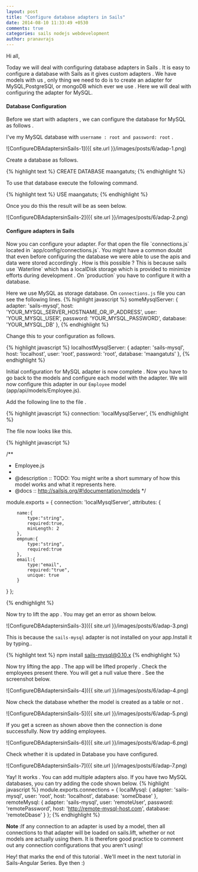 ```yaml
---
layout: post
title: "Configure database adapters in Sails"
date: 2014-08-10 11:33:49 +0530
comments: true
categories: sails nodejs webdevelopment
author: pranavrajs  
---
```


Hi all, 

Today we will deal with configuring database adapters in Sails . It is easy to configure a database with Sails as it gives custom adapters . We have models with us , only thing we need to do is to create an adapter for MySQL,PostgreSQl, or mongoDB which ever we use . Here we will deal with configuring the adapter for MySQL.

<!-- more -->
<h4>Database Configuration</h4>

Before we start with adapters , we can configure the database for MySQL as follows .

I've my MySQL database with `username : root and password: root` .             

![ConfigureDBAdaptersinSails-1]({{ site.url }}/images/posts/6/adap-1.png)

Create a database as follows.

{% highlight text %}
CREATE DATABASE maangatuts;
{% endhighlight %}

To use that database execute the following command. 

{% highlight text %}
USE maangatuts;
{% endhighlight %}

Once you do this the result will be as seen below. 

![ConfigureDBAdaptersinSails-2]({{ site.url }}/images/posts/6/adap-2.png)

<h4>Configure adapters in Sails</h4>
Now you can configure your adapter. For that open the file `connections.js` located in `app/config/connections.js`. You might have a common doubt that even before configuring the database we were able to use the apis and data were stored accordingly . How is this possible ? This is because sails use `Waterline` which has a localDisk storage which is provided to minimize efforts during development . On `production` you have to configure it with a database.

Here we use MySQL as storage database. On `connections.js` file you can see the following lines. 
{% highlight javascript %}
  someMysqlServer: {
    adapter: 'sails-mysql',
    host: 'YOUR_MYSQL_SERVER_HOSTNAME_OR_IP_ADDRESS',
    user: 'YOUR_MYSQL_USER',
    password: 'YOUR_MYSQL_PASSWORD',
    database: 'YOUR_MYSQL_DB'
  },
{% endhighlight %}

Change this to your configuration as follows.

{% highlight javascript %}
  localhostMysqlServer: {
    adapter: 'sails-mysql',
    host: 'localhost',
    user: 'root',
    password: 'root',
    database: 'maangatuts'
  },
{% endhighlight %}

Initial configuration for MySQL adapter is now complete . Now you have to go back to the models and configure each model with the adapter.
We will now configure this adapter in our `Employee` model (app/api/models/Employee.js).

Add the following line to the file .

{% highlight javascript %}
connection: 'localMysqlServer',
{% endhighlight %}

The file now looks like this. 

{% highlight javascript %}

/**
* Employee.js
*
* @description :: TODO: You might write a short summary of how this model works and what it represents here.
* @docs        :: http://sailsjs.org/#!documentation/models
*/

module.exports = {
  connection: 'localMysqlServer',
  attributes: {
  		
  		name:{
  			type:"string",
  			required:true,
		    minLength: 2
  		},
  		empnum:{
  			type:"string",
  			required:true
  		},
  		email:{
  			type:"email",
  			required:"true",
  			unique: true
  		}
  		
  }
};


{% endhighlight %}

Now try to lift the app . You may get an error as shown below.

![ConfigureDBAdaptersinSails-3]({{ site.url }}/images/posts/6/adap-3.png)

This is because the `sails-mysql` adapter is not installed on your app.Install it by typing..

{% highlight text %}
npm install sails-mysql@0.10.x
{% endhighlight %}

Now try lifting the app . The app will be lifted properly . Check the employees present there. You will get a null value there . See the screenshot below.

![ConfigureDBAdaptersinSails-4]({{ site.url }}/images/posts/6/adap-4.png)

Now check the database whether the model is created as a table or not .

![ConfigureDBAdaptersinSails-5]({{ site.url }}/images/posts/6/adap-5.png)

If you get a screen as shown above then the connection is done successfully. Now try adding employees. 

![ConfigureDBAdaptersinSails-6]({{ site.url }}/images/posts/6/adap-6.png)

Check whether it is updated in Database you have configured.

![ConfigureDBAdaptersinSails-7]({{ site.url }}/images/posts/6/adap-7.png)

Yay! It works . You can add multiple adapters also. If you have two MySQL databases, you can try adding the code shown below.
{% highlight javascript %}
module.exports.connections = {
  localMysql: {
    adapter: 'sails-mysql',
    user: 'root',
    host: 'localhost',
    database: 'someDbase'
  },
  remoteMysql: {
    adapter: 'sails-mysql',
    user: 'remoteUser',
    password: 'remotePassword',
    host: 'http://remote-mysql-host.com',
    database: 'remoteDbase'
  }
};
{% endhighlight %}

<strong>Note :</strong>If any connection to an adapter is used by a model, then all connections to that adapter will be loaded on sails.lift, whether or not models are actually using them. It is therefore good practice to comment out any connection configurations that you aren't using!

Hey! that marks the end of this tutorial . We'll meet in the next tutorial in Sails-Angular Series. Bye then :) 



